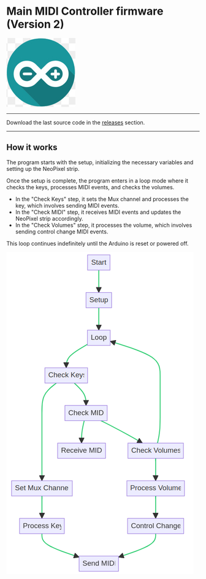 # Main MIDI Controller firmware (Version 2)

<img src="https://github.com/Openpipes-org/Main_MIDI_Controller_firmware_v2/blob/main/images/arduino-logo.jpg" title="" alt="Arduino logo" data-align="center">
<hr>
Download the last source code in the <a href="https://github.com/Openpipes-org/Main_MIDI_Controller_firmware_v2/releases">releases</a> section.
<hr>

## How it works

The program starts with the setup, initializing the necessary variables and setting up the NeoPixel strip. 

Once the setup is complete, the program enters in a loop mode where it checks the keys, processes MIDI events, and checks the volumes.

* In the "Check Keys" step, it sets the Mux channel and processes the key, which involves sending MIDI events.
* In the "Check MIDI" step, it receives MIDI events and updates the NeoPixel strip accordingly.
* In the "Check Volumes" step, it processes the volume, which involves sending control change MIDI events.

This loop continues indefinitely until the Arduino is reset or powered off.

<img src="https://github.com/Openpipes-org/Main_MIDI_Controller_firmware_v2/blob/main/images/flowchart_firmware.png" title="" alt="Flowchart" data-align="center">
